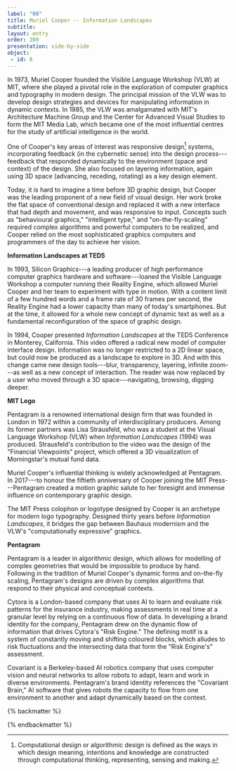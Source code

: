 ```yaml
---
label: "08"
title: Muriel Cooper -- Information Landscapes
subtitle: 
layout: entry
order: 209
presentation: side-by-side
object:
 - id: 8 
---
```


In 1973, Muriel Cooper founded the Visible Language Workshop (VLW) at MIT, where she played a pivotal role in the exploration of computer graphics and typography in modern design. The principal mission of the VLW was to develop design strategies and devices for manipulating information in dynamic contexts. In 1985, the VLW was amalgamated with MIT's Architecture Machine Group and the Center for Advanced Visual Studies to form the MIT Media Lab, which became one of the most influential centres for the study of artificial intelligence in the world.

One of Cooper's key areas of interest was responsive design[^1] systems, incorporating feedback (in the cybernetic sense) into the design process---feedback that responded dynamically to the environment (space and context) of the design. She also focused on layering information, again using 3D space (advancing, receding, rotating) as a key design element.

Today, it is hard to imagine a time before 3D graphic design, but Cooper was the leading proponent of a new field of visual design. Her work broke the flat space of conventional design and replaced it with a new interface that had depth and movement, and was responsive to input. Concepts such as "behavioural graphics," "intelligent type," and "on-the-fly-scaling" required complex algorithms and powerful computers to be realized, and Cooper relied on the most sophisticated graphics computers and programmers of the day to achieve her vision.

**Information Landscapes at TED5**

In 1993, Silicon Graphics---a leading producer of high performance computer graphics hardware and software---loaned the Visible Language Workshop a computer running their Reality Engine, which allowed Muriel Cooper and her team to experiment with type in motion. With a content limit of a few hundred words and a frame rate of 30 frames per second, the Reality Engine had a lower capacity than many of today's smartphones. But at the time, it allowed for a whole new concept of dynamic text as well as a fundamental reconfiguration of the space of graphic design.

In 1994, Cooper presented *Information Landscapes* at the TED5 Conference in Monterey, California. This video offered a radical new model of computer interface design. Information was no longer restricted to a 2D linear space, but could now be produced as a landscape to explore in 3D. And with this change came new design tools---blur, transparency, layering, infinite zoom---as well as a new concept of interaction. The reader was now replaced by a user who moved through a 3D space---navigating, browsing, digging deeper.

**MIT Logo**

Pentagram is a renowned international design firm that was founded in London in 1972 within a community of interdisciplinary producers. Among its former partners was Lisa Strausfeld, who was a student at the Visual Language Workshop (VLW) when *Information Landscapes* (1994) was produced. Strausfeld's contribution to the video was the design of the "Financial Viewpoints" project, which offered a 3D visualization of Morningstar's mutual fund data.

Muriel Cooper's influential thinking is widely acknowledged at Pentagram. In 2017---to honour the fiftieth anniversary of Cooper joining the MIT Press---Pentagram created a motion graphic salute to her foresight and immense influence on contemporary graphic design.

The MIT Press colophon or logotype designed by Cooper is an archetype for modern logo typography. Designed thirty years before *Information Landscapes*, it bridges the gap between Bauhaus modernism and the VLW's "computationally expressive" graphics.

**Pentagram**

Pentagram is a leader in algorithmic design, which allows for modelling of complex geometries that would be impossible to produce by hand. Following in the tradition of Muriel Cooper's dynamic forms and on-the-fly scaling, Pentagram's designs are driven by complex algorithms that respond to their physical and conceptual contexts.

Cytora is a London-based company that uses AI to learn and evaluate risk patterns for the insurance industry, making assessments in real time at a granular level by relying on a continuous flow of data. In developing a brand identity for the company, Pentagram drew on the dynamic flow of information that drives Cytora's "Risk Engine." The defining motif is a system of constantly moving and shifting coloured blocks, which alludes to risk fluctuations and the intersecting data that form the "Risk Engine's" assessment.

Covariant is a Berkeley-based AI robotics company that uses computer vision and neural networks to allow robots to adapt, learn and work in diverse environments. Pentagram's brand identity references the "Covariant Brain," AI software that gives robots the capacity to flow from one environment to another and adapt dynamically based on the context.

{% backmatter %}

[^1]: Computational design or algorithmic design is defined as the ways in which design meaning, intentions and knowledge are constructed through computational thinking, representing, sensing and making.

{% endbackmatter %}